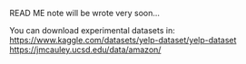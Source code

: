 READ ME note will be wrote very soon...

You can download experimental datasets in:
https://www.kaggle.com/datasets/yelp-dataset/yelp-dataset
https://jmcauley.ucsd.edu/data/amazon/
